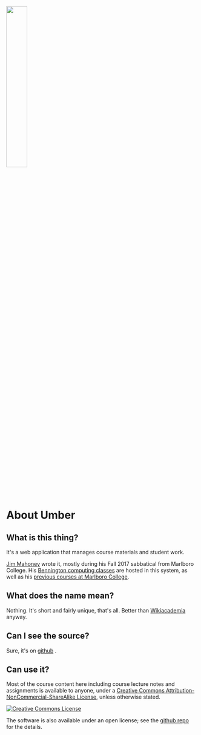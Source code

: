 <a href='https://en.wikipedia.org/wiki/Umber#/media/File:Terra_ombra_naturale.JPG'><img
src='/courses_static/images/terra_ombra_naturale.jpeg' class='img-right' width='33%'></a>

About Umber
===========

What is this thing?
-------------------

It's a web application that manages course materials and student work.

<a href="mailto:jimmahoney@bennington.edu">Jim Mahoney</a> wrote it,
mostly during his Fall 2017 sabbatical from Marlboro College. His
[Bennington computing classes](https://cs.bennington.college) are
hosted in this system, as well as his [previous courses at Marlboro
College](https://cs.marlboro.college).


What does the name mean?
------------------------

Nothing. It's short and fairly unique, that's all. Better than
[Wikiacademia](https://cs.marlboro.college/courses/help/) anyway.

Can I see the source?
---------------------

Sure, it's on [github](https://github.com/jimmahoney/umber) .

Can use it?
---------------

Most of the course content here including course lecture notes and
assignments is available to anyone, under a
[Creative Commons Attribution-NonCommercial-ShareAlike License](http://creativecommons.org/licenses/by-nc-sa/4.0/_),
unless otherwise stated.

<a rel="license" href="http://creativecommons.org/licenses/by-nc-sa/4.0/"><img
alt="Creative Commons License" style="border-width:0"
src="https://i.creativecommons.org/l/by-nc-sa/4.0/88x31.png" /></a>

The software is also available under an open license; see the [github
repo](https://github.com/jimmahoney/umber) for the details.
